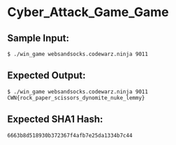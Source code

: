 # Cyber_Attack_Game_Game

## Sample Input:

```
$ ./win_game websandsocks.codewarz.ninja 9011
```
## Expected Output:

```
$ ./win_game websandsocks.codewarz.ninja 9011
CWN{rock_paper_scissors_dynomite_nuke_lemmy}
```
## Expected SHA1 Hash:

```
6663b8d518930b372367f4afb7e25da1334b7c44
```

